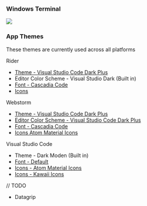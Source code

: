 
### Windows Terminal

<img src ="https://github.com/Peekaey/dots/blob/main/screenshots/WindowsTerminal.png">


### App Themes

These themes are currently used across all platforms

Rider
- [Theme - Visual Studio Code Dark Plus](https://plugins.jetbrains.com/plugin/12255-visual-studio-code-dark-plus-theme)
- Editor Color Scheme - Visual Studio Dark (Built in)
- [Font - Cascadia Code](https://github.com/microsoft/cascadia-code)
- [Icons](https://plugins.jetbrains.com/plugin/10044-atom-material-icons)

Webstorm
- [Theme - Visual Studio Code Dark Plus](https://plugins.jetbrains.com/plugin/12255-visual-studio-code-dark-plus-theme)
- [Editor Color Scheme - Visual Studio Code Dark Plus](https://plugins.jetbrains.com/plugin/12255-visual-studio-code-dark-plus-theme)
- [Font - Cascadia Code](https://github.com/microsoft/cascadia-code)
- [Icons Atom Material Icons](https://plugins.jetbrains.com/plugin/10044-atom-material-icons)

Visual Studio Code
- Theme - Dark Moden (Built in)
- [Font - Default]()
- [Icons - Atom Material Icons](https://marketplace.visualstudio.com/items?itemName=PKief.material-icon-theme)
- [Icons - Kawaii Icons](https://marketplace.visualstudio.com/items?itemName=ryohidaka.kawaii-icons)


// TODO
- Datagrip
